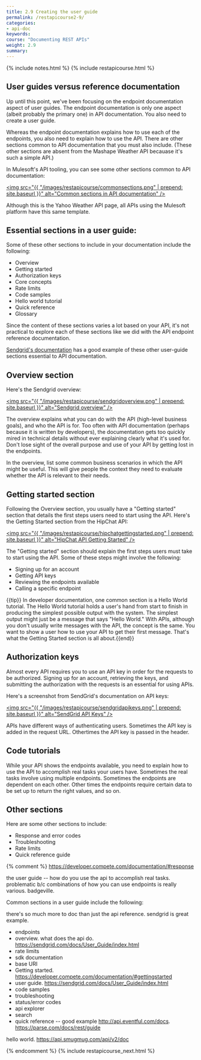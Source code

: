 ```yaml
---
title: 2.9 Creating the user guide
permalink: /restapicourse2-9/
categories:
- api-doc
keywords: 
course: "Documenting REST APIs"
weight: 2.9
summary: 
---
```

{% include notes.html %}
{% include restapicourse.html %} 

## User guides versus reference documentation

Up until this point, we've been focusing on the endpoint documentation aspect of user guides. The endpoint documentation is only one aspect (albeit probably the primary one) in API documentation. You also need to create a user guide.

Whereas the endpoint documentation explains how to use each of the endpoints, you also need to explain how to use the API. There are other sections common to API documentation that you must also include. (These other sections are absent from the Mashape Weather API becauase it's such a simple API.)

In Mulesoft's API tooling, you can see some other sections common to API documentation:

<a href="http://api-portal.anypoint.mulesoft.com/yahoo/api/yahoo-weather-api"><img src="{{ "/images/restapicourse/commonsections.png" | prepend: site.baseurl }}" alt="Common sections in API documentation" /></a>

Although this is the Yahoo Weather API page, all APIs using the Mulesoft platform have this same template. 

## Essential sections in a user guide:

Some of these other sections to include in your documentation include the following:

* Overview
* Getting started
* Authorization keys
* Core concepts
* Rate limits
* Code samples
* Hello world tutorial
* Quick reference
* Glossary

Since the content of these sections varies a lot based on your API, it's not practical to explore each of these sections like we did with the API endpoint reference documentation.

[Sendgrid's documentation](https://sendgrid.com/docs) has a good example of these other user-guide sections essential to API documentation.

## Overview section

Here's the Sendgrid overview:

<a href="https://sendgrid.com/docs/User_Guide/index.html"><img src="{{ "/images/restapicourse/sendgridoverview.png" | prepend: site.baseurl }}" alt="Sendgrid overview" /></a>

The overview explains what you can do with the API (high-level business goals), and who the API is for. Too often with API documentation (perhaps because it is written by developers), the documentation gets too quickly mired in technical details without ever explaining clearly what it's used for. Don't lose sight of the overall purpose and use of your API by getting lost in the endpoints.

In the overview, list some common business scenarios in which the API might be useful. This will give people the context they need to evaluate whether the API is relevant to their needs.

## Getting started section

Following the Overview section, you usually have a "Getting started" section that details the first steps users need to start using the API. Here's the Getting Started section from the HipChat API:

<a href="https://www.hipchat.com/docs/apiv2"><img src="{{ "/images/restapicourse/hipchatgettingstarted.png" | prepend: site.baseurl }}" alt="HipChat API Getting Started" /></a>

The "Getting started" section should explain the first steps users must take to start using the API. Some of these steps might involve the following:

* Signing up for an account
* Getting API keys
* Reviewing the endpoints available
* Calling a specific endpoint

{{tip}} In developer documentation, one common section is a Hello World tutorial. The Hello World tutorial holds a user's hand from start to finish in producing the simplest possible output with the system. The simplest output might just be a message that says "Hello World." With APIs, although you don't usually write messages with the API, the concept is the same. You want to show a user how to use your API to get their first message. That's what the Getting Started section is all about.{{end}}

## Authorization keys

Almost every API requires you to use an API key in order for the requests to be authorized. Signing up for an account, retrieving the keys, and submitting the authorization with the requests is an essential for using APIs.

Here's a screenshot from SendGrid's documentation on API keys:

<a href="https://sendgrid.com/docs/User_Guide/Settings/api_keys.html"><img src="{{ "/images/restapicourse/sendgridapikeys.png" | prepend: site.baseurl }}" alt="SendGrid API Keys" /></a>

APIs have different ways of authenticating users. Sometimes the API key is added in the request URL. Othertimes the API key is passed in the header. 

## Code tutorials

While your API shows the endpoints available, you need to explain how to use the API to accomplish real tasks your users have. Sometimes the real tasks involve using multiple endpoints. Sometimes the endpoints are dependent on each other. Other times the endpoints require certain data to be set up to return the right values, and so on.

## Other sections

Here are some other sections to include:

* Response and error codes
* Troubleshooting
* Rate limits
* Quick reference guide


{% comment %} 
https://developer.compete.com/documentation/#response



the user guide -- how do you use the api to accomplish real tasks.
problematic b/c combinations of how you can use endpoints is really various. badgeville.

Common sections in a user guide include the following:

there's so much more to doc than just the api reference. sendgrid is great example. 
- endpoints
- overview. what does the api do. https://sendgrid.com/docs/User_Guide/index.html
- rate limits
- sdk documentation
- base URI
- Getting started. https://developer.compete.com/documentation/#gettingstarted
- user guide. https://sendgrid.com/docs/User_Guide/index.html
- code samples
- troubleshooting
- status/error codes
- api explorer
- search
- quick reference -- good example http://api.eventful.com/docs. https://parse.com/docs/rest/guide

hello world. https://api.smugmug.com/api/v2/doc

{% endcomment %}
{% include restapicourse_next.html %}



